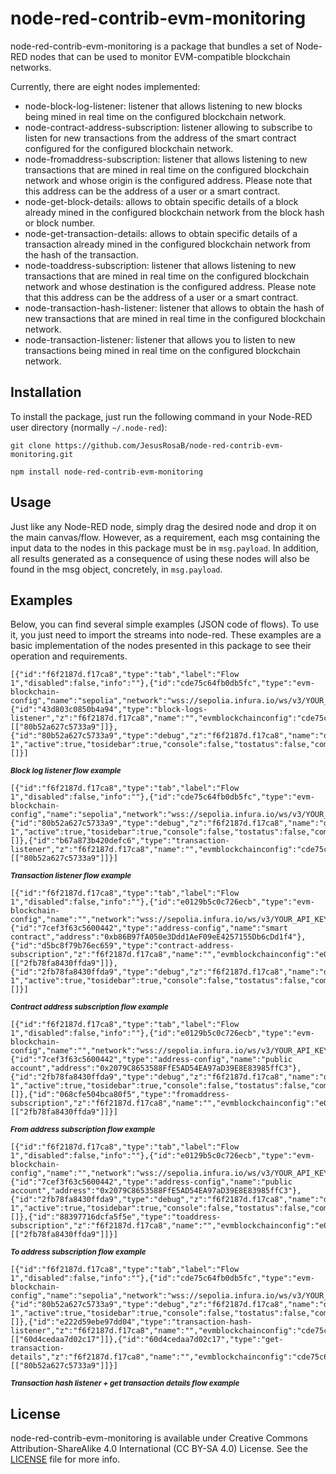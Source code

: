 node-red-contrib-evm-monitoring
===================

node-red-contrib-evm-monitoring is a package that bundles a set of Node-RED nodes that can be used to monitor EVM-compatible blockchain networks. 

Currently, there are eight nodes implemented:

 - node-block-log-listener: listener that allows listening to new blocks being mined in real time on the configured blockchain network.
 - node-contract-address-subscription: listener allowing to subscribe to listen for new transactions from the address of the smart contract configured for the configured blockchain network.
 - node-fromaddress-subscription: listener that allows listening to new transactions that are mined in real time on the configured blockchain network and whose origin is the configured address. Please note that this address can be the address of a user or a smart contract.
 - node-get-block-details: allows to obtain specific details of a block already mined in the configured blockchain network from the block hash or block number.
 - node-get-transaction-details: allows to obtain specific details of a transaction already mined in the configured blockchain network from the hash of the transaction.
 - node-toaddress-subscription: listener that allows listening to new transactions that are mined in real time on the configured blockchain network and whose destination is the configured address. Please note that this address can be the address of a user or a smart contract.
 - node-transaction-hash-listener: listener that allows to obtain the hash of new transactions that are mined in real time in the configured blockchain network. 
 - node-transaction-listener: listener that allows you to listen to new transactions being mined in real time on the configured blockchain network. 

Installation
------
To install the package, just run the following command in your Node-RED user directory (normally `~/.node-red`):

    git clone https://github.com/JesusRosaB/node-red-contrib-evm-monitoring.git
    
    npm install node-red-contrib-evm-monitoring

Usage
------
Just like any Node-RED node, simply drag the desired node and drop it on the main canvas/flow. However, as a requirement, each msg containing the input data to the nodes in this package must be in `msg.payload`. In addition, all results generated as a consequence of using these nodes will also be found in the msg object, concretely, in `msg.payload`.

Examples
------
Below, you can find several simple examples (JSON code of flows). To use it, you just need to import the streams into node-red. These examples are a basic implementation of the nodes presented in this package to see their operation and requirements.

    [{"id":"f6f2187d.f17ca8","type":"tab","label":"Flow 1","disabled":false,"info":""},{"id":"cde75c64fb0db5fc","type":"evm-blockchain-config","name":"sepolia","network":"wss://sepolia.infura.io/ws/v3/YOUR_API_KEY"},{"id":"43d803c0850b4a94","type":"block-logs-listener","z":"f6f2187d.f17ca8","name":"","evmblockchainconfig":"cde75c64fb0db5fc","x":170,"y":160,"wires":[["80b52a627c5733a9"]]},{"id":"80b52a627c5733a9","type":"debug","z":"f6f2187d.f17ca8","name":"debug 1","active":true,"tosidebar":true,"console":false,"tostatus":false,"complete":"false","statusVal":"","statusType":"auto","x":460,"y":160,"wires":[]}]

<b><i><sup>Block log listener flow example</sup></i></b>

    [{"id":"f6f2187d.f17ca8","type":"tab","label":"Flow 1","disabled":false,"info":""},{"id":"cde75c64fb0db5fc","type":"evm-blockchain-config","name":"sepolia","network":"wss://sepolia.infura.io/ws/v3/YOUR_API_KEY"},{"id":"80b52a627c5733a9","type":"debug","z":"f6f2187d.f17ca8","name":"debug 1","active":true,"tosidebar":true,"console":false,"tostatus":false,"complete":"false","statusVal":"","statusType":"auto","x":460,"y":160,"wires":[]},{"id":"b67a873b420defc6","type":"transaction-listener","z":"f6f2187d.f17ca8","name":"","evmblockchainconfig":"cde75c64fb0db5fc","x":210,"y":160,"wires":[["80b52a627c5733a9"]]}]

<b><i><sup>Transaction listener flow example</sup></i></b>

    [{"id":"f6f2187d.f17ca8","type":"tab","label":"Flow 1","disabled":false,"info":""},{"id":"e0129b5c0c726ecb","type":"evm-blockchain-config","name":"","network":"wss://sepolia.infura.io/ws/v3/YOUR_API_KEY"},{"id":"7cef3f63c5600442","type":"address-config","name":"smart contract","address":"0xb86B97fA050e3Ddd1AeF09eE4257155Db6cDd1f4"},{"id":"d5bc8f79b76ec659","type":"contract-address-subscription","z":"f6f2187d.f17ca8","name":"","evmblockchainconfig":"e0129b5c0c726ecb","addressconfig":"7cef3f63c5600442","x":190,"y":180,"wires":[["2fb78fa8430ffda9"]]},{"id":"2fb78fa8430ffda9","type":"debug","z":"f6f2187d.f17ca8","name":"debug 1","active":true,"tosidebar":true,"console":false,"tostatus":false,"complete":"false","statusVal":"","statusType":"auto","x":460,"y":180,"wires":[]}]

<b><i><sup>Contract address subscription flow example</sup></i></b>

    [{"id":"f6f2187d.f17ca8","type":"tab","label":"Flow 1","disabled":false,"info":""},{"id":"e0129b5c0c726ecb","type":"evm-blockchain-config","name":"","network":"wss://sepolia.infura.io/ws/v3/YOUR_API_KEY"},{"id":"7cef3f63c5600442","type":"address-config","name":"public account","address":"0x2079C8653588FfE5AD54EA97aD39E8E83985ffC3"},{"id":"2fb78fa8430ffda9","type":"debug","z":"f6f2187d.f17ca8","name":"debug 1","active":true,"tosidebar":true,"console":false,"tostatus":false,"complete":"false","statusVal":"","statusType":"auto","x":460,"y":180,"wires":[]},{"id":"068cfe504bca80f5","type":"fromaddress-subscription","z":"f6f2187d.f17ca8","name":"","evmblockchainconfig":"e0129b5c0c726ecb","addressconfig":"7cef3f63c5600442","x":180,"y":180,"wires":[["2fb78fa8430ffda9"]]}]

<b><i><sup>From address subscription flow example</sup></i></b>

    [{"id":"f6f2187d.f17ca8","type":"tab","label":"Flow 1","disabled":false,"info":""},{"id":"e0129b5c0c726ecb","type":"evm-blockchain-config","name":"","network":"wss://sepolia.infura.io/ws/v3/YOUR_API_KEY"},{"id":"7cef3f63c5600442","type":"address-config","name":"public account","address":"0x2079C8653588FfE5AD54EA97aD39E8E83985ffC3"},{"id":"2fb78fa8430ffda9","type":"debug","z":"f6f2187d.f17ca8","name":"debug 1","active":true,"tosidebar":true,"console":false,"tostatus":false,"complete":"false","statusVal":"","statusType":"auto","x":460,"y":180,"wires":[]},{"id":"88397716dcfa5f5e","type":"toaddress-subscription","z":"f6f2187d.f17ca8","name":"","evmblockchainconfig":"e0129b5c0c726ecb","addressconfig":"7cef3f63c5600442","x":190,"y":180,"wires":[["2fb78fa8430ffda9"]]}]

<b><i><sup>To address subscription flow example</sup></i></b>

    [{"id":"f6f2187d.f17ca8","type":"tab","label":"Flow 1","disabled":false,"info":""},{"id":"cde75c64fb0db5fc","type":"evm-blockchain-config","name":"sepolia","network":"wss://sepolia.infura.io/ws/v3/YOUR_API_KEY"},{"id":"80b52a627c5733a9","type":"debug","z":"f6f2187d.f17ca8","name":"debug 1","active":true,"tosidebar":true,"console":false,"tostatus":false,"complete":"false","statusVal":"","statusType":"auto","x":680,"y":160,"wires":[]},{"id":"e222d59ebe97dd04","type":"transaction-hash-listener","z":"f6f2187d.f17ca8","name":"","evmblockchainconfig":"cde75c64fb0db5fc","x":130,"y":160,"wires":[["60d4cedaa7d02c17"]]},{"id":"60d4cedaa7d02c17","type":"get-transaction-details","z":"f6f2187d.f17ca8","name":"","evmblockchainconfig":"cde75c64fb0db5fc","detail":"alldetails","x":430,"y":160,"wires":[["80b52a627c5733a9"]]}]

<b><i><sup>Transaction hash listener + get transaction details flow example</sup></i></b>

License
------
node-red-contrib-evm-monitoring is available under Creative Commons Attribution-ShareAlike 4.0 International (CC BY-SA 4.0) License. See the [LICENSE](https://github.com/JesusRosaB/node-red-contrib-evm-monitoring/blob/main/LICENSE) file for more info.